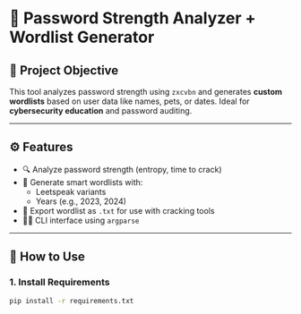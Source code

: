 # 🔐 Password Strength Analyzer + Wordlist Generator

## 🧠 Project Objective

This tool analyzes password strength using `zxcvbn` and generates **custom wordlists** based on user data like names, pets, or dates. Ideal for **cybersecurity education** and password auditing.

---

## ⚙️ Features

- 🔍 Analyze password strength (entropy, time to crack)
- 📝 Generate smart wordlists with:
  - Leetspeak variants
  - Years (e.g., 2023, 2024)
- 📁 Export wordlist as `.txt` for use with cracking tools
- 🧑‍💻 CLI interface using `argparse`

---

## 🚀 How to Use

### 1. Install Requirements

```bash
pip install -r requirements.txt

